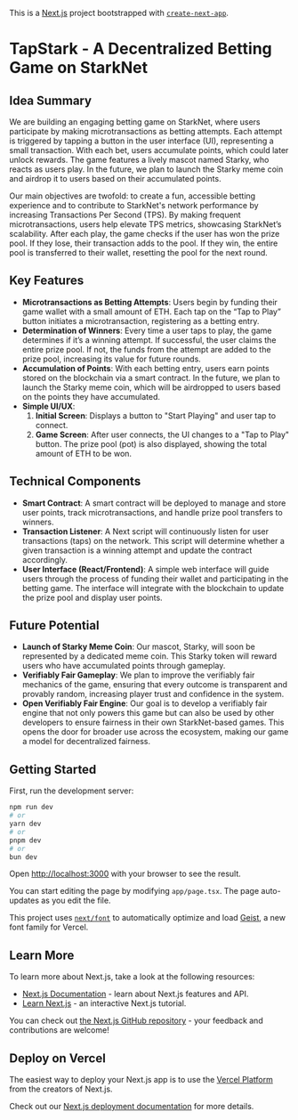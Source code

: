This is a [Next.js](https://nextjs.org) project bootstrapped with [`create-next-app`](https://nextjs.org/docs/app/api-reference/cli/create-next-app).

# TapStark - A Decentralized Betting Game on StarkNet

## Idea Summary

We are building an engaging betting game on StarkNet, where users participate by making microtransactions as betting attempts. Each attempt is triggered by tapping a button in the user interface (UI), representing a small transaction. With each bet, users accumulate points, which could later unlock rewards. The game features a lively mascot named Starky, who reacts as users play. In the future, we plan to launch the Starky meme coin and airdrop it to users based on their accumulated points.

Our main objectives are twofold: to create a fun, accessible betting experience and to contribute to StarkNet's network performance by increasing Transactions Per Second (TPS).
By making frequent microtransactions, users help elevate TPS metrics, showcasing StarkNet’s scalability. After each play, the game checks if the user has won the prize pool. If they lose, their transaction adds to the pool. If they win, the entire pool is transferred to their wallet, resetting the pool for the next round.

## Key Features

- **Microtransactions as Betting Attempts**: Users begin by funding their game wallet with a small amount of ETH. Each tap on the “Tap to Play” button initiates a microtransaction, registering as a betting entry.
- **Determination of Winners**: Every time a user taps to play, the game determines if it’s a winning attempt. If successful, the user claims the entire prize pool. If not, the funds from the attempt are added to the prize pool, increasing its value for future rounds.
- **Accumulation of Points**: With each betting entry, users earn points stored on the blockchain via a smart contract. In the future, we plan to launch the Starky meme coin, which will be airdropped to users based on the points they have accumulated.
- **Simple UI/UX**:
  1. **Initial Screen**: Displays a button to "Start Playing" and user tap to connect.
  2. **Game Screen**: After user connects, the UI changes to a "Tap to Play" button. The prize pool (pot) is also displayed, showing the total amount of ETH to be won.

## Technical Components

- **Smart Contract**: A smart contract will be deployed to manage and store user points, track microtransactions, and handle prize pool transfers to winners.
- **Transaction Listener**: A Next script will continuously listen for user transactions (taps) on the network. This script will determine whether a given transaction is a winning attempt and update the contract accordingly.
- **User Interface (React/Frontend)**: A simple web interface will guide users through the process of funding their wallet and participating in the betting game. The interface will integrate with the blockchain to update the prize pool and display user points.

## Future Potential

- **Launch of Starky Meme Coin**: Our mascot, Starky, will soon be represented by a dedicated meme coin. This Starky token will reward users who have accumulated points through gameplay.
- **Verifiably Fair Gameplay**: We plan to improve the verifiably fair mechanics of the game, ensuring that every outcome is transparent and provably random, increasing player trust and confidence in the system.
- **Open Verifiably Fair Engine**: Our goal is to develop a verifiably fair engine that not only powers this game but can also be used by other developers to ensure fairness in their own StarkNet-based games. This opens the door for broader use across the ecosystem, making our game a model for decentralized fairness.

## Getting Started

First, run the development server:

```bash
npm run dev
# or
yarn dev
# or
pnpm dev
# or
bun dev
```

Open [http://localhost:3000](http://localhost:3000) with your browser to see the result.

You can start editing the page by modifying `app/page.tsx`. The page auto-updates as you edit the file.

This project uses [`next/font`](https://nextjs.org/docs/app/building-your-application/optimizing/fonts) to automatically optimize and load [Geist](https://vercel.com/font), a new font family for Vercel.

## Learn More

To learn more about Next.js, take a look at the following resources:

- [Next.js Documentation](https://nextjs.org/docs) - learn about Next.js features and API.
- [Learn Next.js](https://nextjs.org/learn) - an interactive Next.js tutorial.

You can check out [the Next.js GitHub repository](https://github.com/vercel/next.js) - your feedback and contributions are welcome!

## Deploy on Vercel

The easiest way to deploy your Next.js app is to use the [Vercel Platform](https://vercel.com/new?utm_medium=default-template&filter=next.js&utm_source=create-next-app&utm_campaign=create-next-app-readme) from the creators of Next.js.

Check out our [Next.js deployment documentation](https://nextjs.org/docs/app/building-your-application/deploying) for more details.
